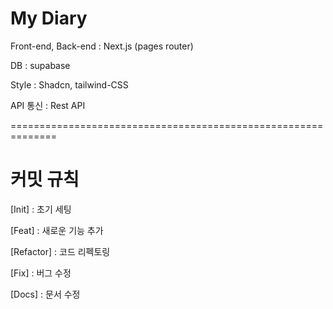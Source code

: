 # My Diary

Front-end, Back-end : Next.js (pages router)

DB : supabase

Style : Shadcn, tailwind-CSS

API 통신 : Rest API

==============================================================

# 커밋 규칙

[Init] : 초기 세팅

[Feat] : 새로운 기능 추가

[Refactor] : 코드 리펙토링

[Fix] : 버그 수정

[Docs] : 문서 수정
